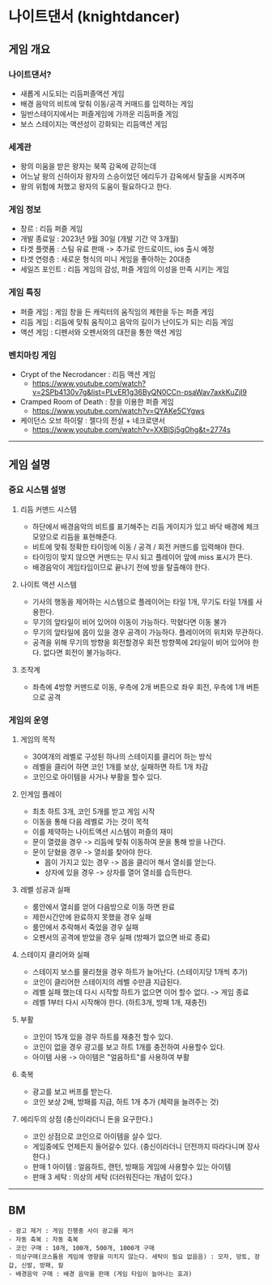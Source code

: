 # 나이트댄서 (knightdancer)
## 게임 개요
### 나이트댄서?
- 새롭게 시도되는 리듬퍼즐액션 게임
- 배경 음악의 비트에 맞춰 이동/공격 커매드를 입력하는 게임  
- 일반스테이지에서는 퍼즐게임에 가까운 리듬퍼즐 게임 
- 보스 스테이지는 액션성이 강화되는 리듬액션 게임 

### 세계관
- 왕의 미움을 받은 왕자는 북쪽 감옥에 갇히는데 
- 어느날 왕의 신하이자 왕자의 스승이었던 에리두가 감옥에서 탈출을 시켜주며
- 왕의 위험에 처했고 왕자의 도움이 필요하다고 한다. 

### 게임 정보 
  - 장르 : 리듬 퍼즐 게임
  - 개발 종료일 : 2023년 9월 30일 (개발 기간 약 3개월)  
  - 타겟 플랫폼 : 스팀 유료 판매 -> 추가로 안드로이드, ios 출시 예정
  - 타겟 연령층 : 새로운 형식의 미니 게임을 좋아하는 20대층
  - 세일즈 포인트 : 리듬 게임의 감성, 퍼즐 게임의 이성을 만족 시키는 게임 

### 게임 특징
  - 퍼즐 게임 : 게임 창을 든 캐릭터의 움직임의 제한을 두는 퍼즐 게임
  - 리듬 게임 : 리듬에 맞춰 움직이고 음악의 길이가 난이도가 되는 리듬 게임
  - 액션 게임 : 디펜서와 오펜서와의 대전을 통한 액션 게임

### 벤치마킹 게임
  - Crypt of the Necrodancer : 리듬 액션 게임
    - https://www.youtube.com/watch?v=2SPb4130v7g&list=PLvER1g36ByQN0CCn-psaWav7axkKuZjI9
  - Cramped Room of Death : 창을 이용한 퍼즐 게임
    - https://www.youtube.com/watch?v=QYAKe5CYgws
  - 케이던스 오브 하이랄 : 젤다의 전설 + 네크로댄서
    - https://www.youtube.com/watch?v=XXBlSj5gOhg&t=2774s 
---
## 게임 설명
### 중요 시스템 설명
1) 리듬 커맨드 시스템
    - 하단에서 배경음악의 비트를 표기해주는 리듬 게이지가 있고 바닥 배경에 체크모양으로 리듬을 표현해준다.  
    - 비트에 맞춰 정확한 타이밍에 이동 / 공격 / 회전 커맨드를 입력해야 한다.
    - 타이밍이 맞지 않으면 커맨드는 무시 되고 플레이어 앞에 miss 표시가 뜬다.
    - 배경음악이 게임타임이므로 끝나기 전에 방을 탈출해야 한다. 

2) 나이트 액션 시스템
    - 기사의 행동을 제어하는 시스템으로 플레이어는 타일 1개, 무기도 타일 1개를 사용한다.
    - 무기의 앞타일이 비어 있어야 이동이 가능하다. 막혔다면 이동 불가
    - 무기의 앞타일에 몹이 있을 경우 공격이 가능하다. 플레이어의 위치와 무관하다.
    - 공격을 위해 무기의 방향을 회전할경우 회전 방향쪽에 2타일이 비어 있어야 한다. 없다면 회전이 불가능하다.

3) 조작계
    - 좌측에 4방향 커맨드로 이동, 우측에 2개 버튼으로 좌우 회전, 우측에 1개 버튼으로 공격

### 게임의 운영
1) 게임의 목적
    - 30여개의 레벨로 구성된 하나의 스테이지를 클리어 하는 방식
    - 레벨을 클리어 하면 코인 1개를 보상, 실패하면 하트 1개 차감
    - 코인으로 아이템을 사거나 부활을 할수 있다. 

2) 인게임 플레이
    - 최초 하트 3개, 코인 5개를 받고 게임 시작
    - 이동을 통해 다음 레벨로 가는 것이 목적
    - 이를 제약하는 나이트액션 시스템이 퍼즐의 재미
    - 문이 열렸을 경우 -> 리듬에 맞춰 이동하여 문을 통해 방을 나간다. 
    - 문이 닫혔을 경우 -> 열쇠를 찾아야 한다. 
      - 몹이 가지고 있는 경우 -> 몹을 클리어 해서 열쇠를 얻는다.
      - 상자에 있을 경우 -> 상자를 열어 열쇠를 습득한다.

3) 레벨 성공과 실패
    - 룸안에서 열쇠를 얻어 다음방으로 이동 하면 완료          
    - 제한시간안에 완료하지 못했을 경우 실패
    - 룸안에서 추락해서 죽었을 경우 실패
    - 오펜서의 공격에 받았을 경우 실패 (방패가 없으면 바로 종료)  

4) 스테이지 클리어와 실패
    - 스테이지 보스를 물리쳤을 경우 하트가 늘어난다. (스테이지당 1개씩 추가)
    - 코인이 클리어한 스테이지의 레벨 수만큼 지급된다. 
    - 레벨 실패 했는데 다시 시작할 하트가 없으면 이어 할수 없다. -> 게임 종료
    - 레벨 1부터 다시 시작해야 한다. (하트3개, 방패 1개, 재충전)

5) 부활
    - 코인이 15개 있을  경우 하트를 재충전 할수 있다.
    - 코인이 없을 경우 광고를 보고 하트 1개를 충전하여 사용할수 있다. 
    - 아이템 사용 -> 아이템은 "얼음하트"를 사용하여 부활

6) 축복
    - 광고를 보고 버프를 받는다.
    - 코인 보상 2배, 방패를 지급, 하트 1개 추가 (체력을 늘려주는 것)

7) 에리두의 상점 (충신이라더니 돈을 요구한다.)
    - 코인 상점으로 코인으로 아이템을 살수 있다.
    - 게임중에도 언제든지 들어갈수 있다. (충신이라더니 던전까지 따라다니며 장사한다.)
    - 판매 1 아이템 : 얼음하트, 랜턴, 방패등 게임에 사용할수 있는 아이템
    - 판매 3 세탁 : 의상의 세탁 (더러워진다는 개념이 있다.)
---
## BM
    - 광고 제거 : 게임 진행중 사이 광고를 제거
    - 자동 축복 : 자동 축복 
    - 코인 구매 : 10개, 100개, 500개, 1000개 구매 
    - 의상구매(코스튬용 게임에 영향을 미치지 않는다. 세탁이 필요 없음음) : 모자, 망토, 장갑, 신발, 방패, 칼
    - 배경음악 구매 : 배경 음악을 판매 (게임 타임이 늘어나는 효과)
    
